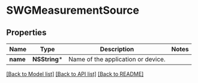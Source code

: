 # SWGMeasurementSource

## Properties
Name | Type | Description | Notes
------------ | ------------- | ------------- | -------------
**name** | **NSString*** | Name of the application or device. | 

[[Back to Model list]](../README.md#documentation-for-models) [[Back to API list]](../README.md#documentation-for-api-endpoints) [[Back to README]](../README.md)


